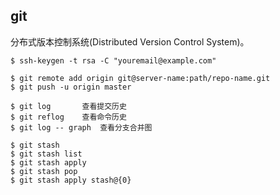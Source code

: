 ## git

分布式版本控制系统(Distributed Version Control System)。

```
$ ssh-keygen -t rsa -C "youremail@example.com"

$ git remote add origin git@server-name:path/repo-name.git
$ git push -u origin master

$ git log		查看提交历史
$ git reflog	查看命令历史
$ git log -- graph	查看分支合并图

$ git stash
$ git stash list
$ git stash apply
$ git stash pop
$ git stash apply stash@{0}

```
